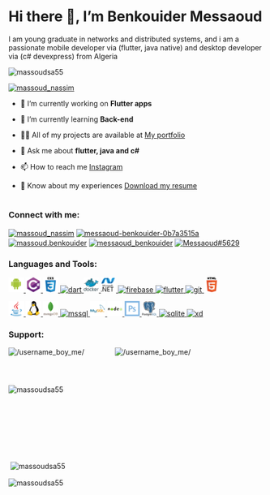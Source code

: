 <h1 align="left">Hi there 👋, I’m Benkouider Messaoud</h1>

I am young graduate in networks and distributed systems, and i am a passionate mobile developer via (flutter, java native) and desktop developer via (c# devexpress) from Algeria

<p align="left"> <img src="https://komarev.com/ghpvc/?username=massoudsa55&label=Profile%20views&color=0e75b6&style=flat" alt="massoudsa55" /> </p>


<p align="left"> <a href="https://twitter.com/massoud_nassim" target="blank"><img src="https://img.shields.io/twitter/follow/massoud_nassim?logo=twitter&style=for-the-badge" alt="massoud_nassim" /></a> </p>


- 🔭 I’m currently working on **Flutter apps**

- 🌱 I’m currently learning **Back-end**

- 👨‍💻 All of my projects are available at [My portfolio](https://massoudsa55.github.io/)

- 💬 Ask me about **flutter, java and c#**

- 📫 How to reach me [Instagram](https://instagram.com/messaoud_benkouider)

- 📄 Know about my experiences [Download my resume](https://drive.google.com/file/d/1osX9FJCptqxTikRV1JzkK8hqUqGeP100/view?usp=sharing)

<h1 align="center">                     </h1>

<h3 align="left">Connect with me:</h3>
<p align="left">
<a href="https://twitter.com/massoud_nassim" target="blank"><img align="center" src="https://raw.githubusercontent.com/rahuldkjain/github-profile-readme-generator/master/src/images/icons/Social/twitter.svg" alt="massoud_nassim" height="30" width="30" /></a>
<a href="https://linkedin.com/in/messaoud-benkouider-0b7a3515a" target="blank"><img align="center" src="https://raw.githubusercontent.com/rahuldkjain/github-profile-readme-generator/master/src/images/icons/Social/linked-in-alt.svg" alt="messaoud-benkouider-0b7a3515a" height="30" width="30" /></a>
<a href="https://fb.com/massoud.benkouider" target="blank"><img align="center" src="https://raw.githubusercontent.com/rahuldkjain/github-profile-readme-generator/master/src/images/icons/Social/facebook.svg" alt="massoud.benkouider" height="30" width="30" /></a>
<a href="https://instagram.com/messaoud_benkouider" target="blank"><img align="center" src="https://raw.githubusercontent.com/rahuldkjain/github-profile-readme-generator/master/src/images/icons/Social/instagram.svg" alt="messaoud_benkouider" height="30" width="30" /></a>
<a href="https://discord.com/users/788356789011349545" target="blank"><img align="center" src="https://raw.githubusercontent.com/rahuldkjain/github-profile-readme-generator/master/src/images/icons/Social/discord.svg" alt="Messaoud#5629" height="30" width="30" /></a>
</p>

<h3 align="left">Languages and Tools:</h3>
<p align="left"> <a href="https://developer.android.com" target="_blank" rel="noreferrer"> <img src="https://raw.githubusercontent.com/devicons/devicon/master/icons/android/android-original-wordmark.svg" alt="android" width="30" height="30"/> </a> <a href="https://www.w3schools.com/cs/" target="_blank" rel="noreferrer"> <img src="https://raw.githubusercontent.com/devicons/devicon/master/icons/csharp/csharp-original.svg" alt="csharp" width="30" height="30"/> </a> <a href="https://www.w3schools.com/css/" target="_blank" rel="noreferrer"> <img src="https://raw.githubusercontent.com/devicons/devicon/master/icons/css3/css3-original-wordmark.svg" alt="css3" width="30" height="30"/> </a> <a href="https://dart.dev" target="_blank" rel="noreferrer"> <img src="https://www.vectorlogo.zone/logos/dartlang/dartlang-icon.svg" alt="dart" width="30" height="30"/> </a> <a href="https://www.docker.com/" target="_blank" rel="noreferrer"> <img src="https://raw.githubusercontent.com/devicons/devicon/master/icons/docker/docker-original-wordmark.svg" alt="docker" width="30" height="30"/> </a> <a href="https://dotnet.microsoft.com/" target="_blank" rel="noreferrer"> <img src="https://raw.githubusercontent.com/devicons/devicon/master/icons/dot-net/dot-net-original-wordmark.svg" alt="dotnet" width="30" height="30"/> </a> <a href="https://firebase.google.com/" target="_blank" rel="noreferrer"> <img src="https://www.vectorlogo.zone/logos/firebase/firebase-icon.svg" alt="firebase" width="30" height="30"/> </a> <a href="https://flutter.dev" target="_blank" rel="noreferrer"> <img src="https://www.vectorlogo.zone/logos/flutterio/flutterio-icon.svg" alt="flutter" width="30" height="30"/> </a> <a href="https://git-scm.com/" target="_blank" rel="noreferrer"> <img src="https://www.vectorlogo.zone/logos/git-scm/git-scm-icon.svg" alt="git" width="30" height="30"/> </a> <a href="https://www.w3.org/html/" target="_blank" rel="noreferrer"> <img src="https://raw.githubusercontent.com/devicons/devicon/master/icons/html5/html5-original-wordmark.svg" alt="html5" width="30" height="30"/> </a></p>
<p align="left"> <a href="https://www.java.com" target="_blank" rel="noreferrer"> <img src="https://raw.githubusercontent.com/devicons/devicon/master/icons/java/java-original.svg" alt="java" width="30" height="30"/> </a> <a href="https://www.linux.org/" target="_blank" rel="noreferrer"> <img src="https://raw.githubusercontent.com/devicons/devicon/master/icons/linux/linux-original.svg" alt="linux" width="30" height="30"/> </a> <a href="https://www.mongodb.com/" target="_blank" rel="noreferrer"> <img src="https://raw.githubusercontent.com/devicons/devicon/master/icons/mongodb/mongodb-original-wordmark.svg" alt="mongodb" width="30" height="30"/> </a> <a href="https://www.microsoft.com/en-us/sql-server" target="_blank" rel="noreferrer"> <img src="https://www.svgrepo.com/show/303229/microsoft-sql-server-logo.svg" alt="mssql" width="30" height="30"/> </a> <a href="https://www.mysql.com/" target="_blank" rel="noreferrer"> <img src="https://raw.githubusercontent.com/devicons/devicon/master/icons/mysql/mysql-original-wordmark.svg" alt="mysql" width="30" height="30"/> </a> <a href="https://nodejs.org" target="_blank" rel="noreferrer"> <img src="https://raw.githubusercontent.com/devicons/devicon/master/icons/nodejs/nodejs-original-wordmark.svg" alt="nodejs" width="30" height="30"/> </a> <a href="https://www.photoshop.com/en" target="_blank" rel="noreferrer"> <img src="https://raw.githubusercontent.com/devicons/devicon/master/icons/photoshop/photoshop-line.svg" alt="photoshop" width="30" height="30"/> </a> <a href="https://www.postgresql.org" target="_blank" rel="noreferrer"> <img src="https://raw.githubusercontent.com/devicons/devicon/master/icons/postgresql/postgresql-original-wordmark.svg" alt="postgresql" width="30" height="30"/> </a> <a href="https://www.sqlite.org/" target="_blank" rel="noreferrer"> <img src="https://www.vectorlogo.zone/logos/sqlite/sqlite-icon.svg" alt="sqlite" width="30" height="30"/> </a> <a href="https://www.adobe.com/products/xd.html" target="_blank" rel="noreferrer"> <img src="https://cdn.worldvectorlogo.com/logos/adobe-xd.svg" alt="xd" width="30" height="30"/> </a> </p>

<h3 align="left">Support:</h3>
<p><a href="https://www.buymeacoffee.com//username_boy_me/"> <img align="left" src="https://cdn.buymeacoffee.com/buttons/v2/default-yellow.png" height="50" width="210" alt="/username_boy_me/" /></a><a href="https://ko-fi.com//username_boy_me/"> <img align="left" src="https://cdn.ko-fi.com/cdn/kofi3.png?v=3" height="50" width="210" alt="/username_boy_me/" /></a></p>

<br></br>
<h1 align="center">                     </h1>

<p><img align="left" src="https://github-readme-stats.vercel.app/api/top-langs?username=massoudsa55&show_icons=true&locale=en&layout=compact" alt="massoudsa55" /></p>
<br></br>
<br></br>
<br></br>
<br></br>

<p>&nbsp;<img align="center" src="https://github-readme-stats.vercel.app/api?username=massoudsa55&show_icons=true&locale=en" alt="massoudsa55" /></p>

<p><img align="center" src="https://github-readme-streak-stats.herokuapp.com/?user=massoudsa55&" alt="massoudsa55" /></p>
